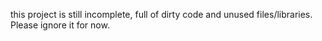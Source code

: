 this project is still incomplete, full of dirty code and unused files/libraries. 
Please ignore it for now.
